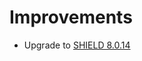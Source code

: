 # Improvements

- Upgrade to [SHIELD 8.0.14][v8.0.14]

[v8.0.14]: https://github.com/starkandwayne/shield/releases/tag/v8.0.14
